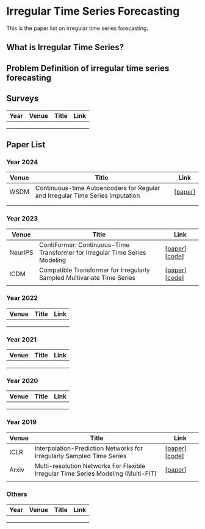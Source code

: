 # Irregular Time Series Forecasting

This is the paper list on irregular time series forecasting.

## What is Irregular Time Series?



## Problem Definition of irregular time series forecasting



## Surveys

| Year | Venue | Title | Link |
| ---- | ----- | ----- | ---- |
|      |       |       |      |
|      |       |       |      |
|      |       |       |      |

## Paper List

### Year 2024

| Venue | Title                                                        | Link                                        |
| ----- | ------------------------------------------------------------ | ------------------------------------------- |
| WSDM  | Continuous-time Autoencoders for Regular and Irregular Time Series Imputation | [[paper](https://arxiv.org/pdf/2312.16581)] |
|       |                                                              |                                             |
|       |                                                              |                                             |

### Year 2023

| Venue   | Title                                                        | Link                                                         |
| ------- | ------------------------------------------------------------ | ------------------------------------------------------------ |
| NeurIPS | ContiFormer: Continuous-Time Transformer for Irregular Time Series Modeling | [[paper](https://arxiv.org/pdf/2402.10635)] [[code](https://github.com/microsoft/SeqML/tree/main/ContiFormer)] |
| ICDM    | Compatible Transformer for Irregularly Sampled Multivariate Time Series | [[paper](https://arxiv.org/pdf/2310.11022)] [[code](https://github.com/mediabrain-sjtu/coformer)] |
|         |                                                              |                                                              |

### Year 2022

| Venue | Title | Link |
| ----- | ----- | ---- |
|       |       |      |
|       |       |      |
|       |       |      |

### Year 2021

| Venue | Title | Link |
| ----- | ----- | ---- |
|       |       |      |
|       |       |      |
|       |       |      |

### Year 2020

| Venue | Title | Link |
| ----- | ----- | ---- |
|       |       |      |
|       |       |      |
|       |       |      |

### Year 2019

| Venue | Title                                                        | Link                                                         |
| ----- | ------------------------------------------------------------ | ------------------------------------------------------------ |
| ICLR  | Interpolation-Prediction Networks for Irregularly Sampled Time Series | [[paper](https://arxiv.org/pdf/1909.07782)] [[code](https://github.com/mlds-lab/interp-net)] |
| Arxiv | Multi-resolution Networks For Flexible Irregular Time Series Modeling (Multi-FIT) | [[paper](https://arxiv.org/pdf/1905.00125)]                  |
|       |                                                              |                                                              |

### Others

| Year | Venue | Title | Link |
| ---- | ----- | ----- | ---- |
|      |       |       |      |
|      |       |       |      |
|      |       |       |      |

